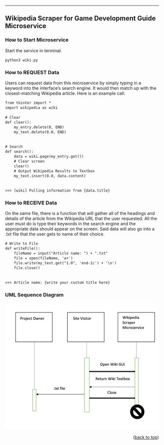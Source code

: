 -----------------------------------------------------
Wikipedia Scraper for Game Development Guide Microservice
-----------------------------------------------------

### How to Start Microservice
Start the service in terminal.
```
python3 wiki.py
```
### How to REQUEST Data
Users can request data from this microservice by simply typing in a keyword into the interface’s search engine. It would then match up with the closest-matching Wikipedia article. Here is an example call:

```
from tkinter import *
import wikipedia as wiki

# Clear
def clear():
    my_entry.delete(0, END)
    my_text.delete(0.0, END)


# Search
def search():
    data = wiki.page(my_entry.get())
    # Clear screen
    clear()
    # Output Wikipedia Results to Textbox
    my_text.insert(0.0, data.content)
    
    
>>> [wiki] Pulling information from {data.title}
```


### How to RECEIVE Data
On the same file, there is a function that will gather all of the headings and details of the article from the Wikipedia URL that the user requested. All the user must do is type their keywords in the search engine and the appropriate data should appear on the screen. Said data will also go into a .txt file that the user gets to name of their choice.

```
# Write to File
def writeFile():
    fileName = input("Article name: ") + ".txt"
    file = open(fileName, 'a+')
    file.write(my_text.get("1.0", 'end-1c') + '\n')
    file.close()


>>> Article name: {write your custom title here}
```

### UML Sequence Diagram
![UML Diagram](./img/UML.png)

<p align="right">(<a href="#top">back to top</a>)</p>

